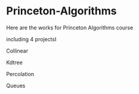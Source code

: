 # Princeton-Algorithms

Here are the works for Princeton Algorithms course

including 4 projectsI

Collinear

Kdtree

Percolation

Queues
